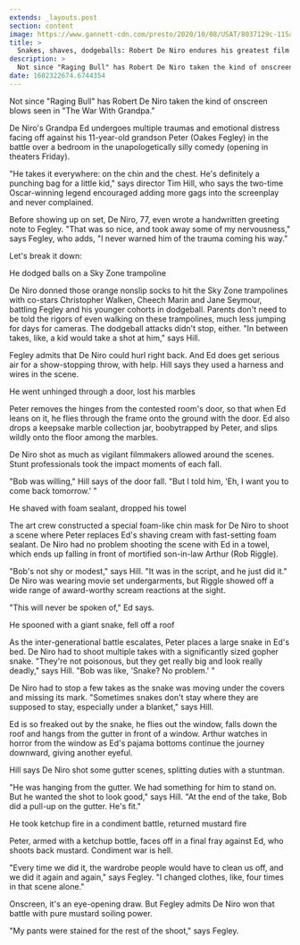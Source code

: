 ```yaml
--- 
extends: _layouts.post 
section: content 
image: https://www.gannett-cdn.com/presto/2020/10/08/USAT/8037129c-115a-43ec-bce6-74f5b952eba5-WWG_07194_1.jpg?crop=5999,3375,x0,y305&width=3200&height=1801&format=pjpg&auto=webp 
title: > 
  Snakes, shaves, dodgeballs: Robert De Niro endures his greatest film blows in 'War With Grandpa' 
description: > 
  Not since "Raging Bull" has Robert De Niro taken the kind of onscreen blows seen in "The War With Grandpa."Before showing up on set, De Niro, 77, even wrote a handwritten greeting note to Fegley.De Niro shot as much as vigilant filmmakers allowed around the scenes."De Niro had to stop a few takes as the snake was moving under the covers and missing its mark.Hill says De Niro shot some gutter scenes, splitting duties with a stuntman. 
date: 1602322674.6744354 
--- 
```

Not since "Raging Bull" has Robert De Niro taken the kind of onscreen blows seen in "The War With Grandpa."

De Niro's Grandpa Ed undergoes multiple traumas and emotional distress facing off against his 11-year-old grandson Peter (Oakes Fegley) in the battle over a bedroom in the unapologetically silly comedy (opening in theaters Friday).

"He takes it everywhere: on the chin and the chest. He's definitely a punching bag for a little kid," says director Tim Hill, who says the two-time Oscar-winning legend encouraged adding more gags into the screenplay and never complained.

Before showing up on set, De Niro, 77, even wrote a handwritten greeting note to Fegley. "That was so nice, and took away some of my nervousness," says Fegley, who adds, "I never warned him of the trauma coming his way."

Let's break it down:

He dodged balls on a Sky Zone trampoline

De Niro donned those orange nonslip socks to hit the Sky Zone trampolines with co-stars Christopher Walken, Cheech Marin and Jane Seymour, battling Fegley and his younger cohorts in dodgeball. Parents don't need to be told the rigors of even walking on these trampolines, much less jumping for days for cameras. The dodgeball attacks didn't stop, either. "In between takes, like, a kid would take a shot at him," says Hill.

Fegley admits that De Niro could hurl right back. And Ed does get serious air for a show-stopping throw, with help. Hill says they used a harness and wires in the scene.

He went unhinged through a door, lost his marbles

Peter removes the hinges from the contested room's door, so that when Ed leans on it, he flies through the frame onto the ground with the door. Ed also drops a keepsake marble collection jar, boobytrapped by Peter, and slips wildly onto the floor among the marbles.

De Niro shot as much as vigilant filmmakers allowed around the scenes. Stunt professionals took the impact moments of each fall.

"Bob was willing," Hill says of the door fall. "But I told him, 'Eh, I want you to come back tomorrow.' "

He shaved with foam sealant, dropped his towel

The art crew constructed a special foam-like chin mask for De Niro to shoot a scene where Peter replaces Ed's shaving cream with fast-setting foam sealant. De Niro had no problem shooting the scene with Ed in a towel, which ends up falling in front of mortified son-in-law Arthur (Rob Riggle).

"Bob's not shy or modest," says Hill. "It was in the script, and he just did it." De Niro was wearing movie set undergarments, but Riggle showed off a wide range of award-worthy scream reactions at the sight.

"This will never be spoken of," Ed says.

He spooned with a giant snake, fell off a roof

As the inter-generational battle escalates, Peter places a large snake in Ed's bed. De Niro had to shoot multiple takes with a significantly sized gopher snake. "They're not poisonous, but they get really big and look really deadly," says Hill. "Bob was like, 'Snake? No problem.' "

De Niro had to stop a few takes as the snake was moving under the covers and missing its mark. "Sometimes snakes don't stay where they are supposed to stay, especially under a blanket," says Hill.

Ed is so freaked out by the snake, he flies out the window, falls down the roof and hangs from the gutter in front of a window. Arthur watches in horror from the window as Ed's pajama bottoms continue the journey downward, giving another eyeful.

Hill says De Niro shot some gutter scenes, splitting duties with a stuntman.

"He was hanging from the gutter. We had something for him to stand on. But he wanted the shot to look good," says Hill. "At the end of the take, Bob did a pull-up on the gutter. He's fit."

He took ketchup fire in a condiment battle, returned mustard fire

Peter, armed with a ketchup bottle, faces off in a final fray against Ed, who shoots back mustard. Condiment war is hell.

"Every time we did it, the wardrobe people would have to clean us off, and we did it again and again," says Fegley. "I changed clothes, like, four times in that scene alone."

Onscreen, it's an eye-opening draw. But Fegley admits De Niro won that battle with pure mustard soiling power.

"My pants were stained for the rest of the shoot," says Fegley.